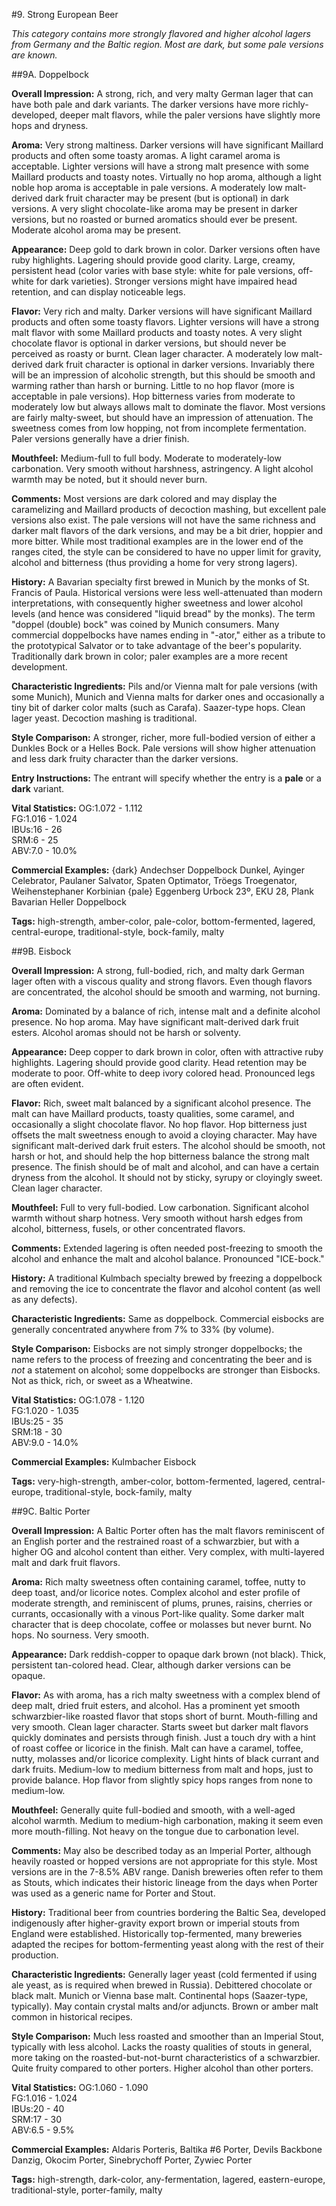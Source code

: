 #9. Strong European Beer

*This category contains more strongly flavored and higher alcohol lagers from Germany and the Baltic region. Most are dark, but some pale versions are known.*

##9A. Doppelbock

**Overall Impression:** A strong, rich, and very malty German lager that can have both pale and dark variants. The darker versions have more richly-developed, deeper malt flavors, while the paler versions have slightly more hops and dryness.

**Aroma:** Very strong maltiness. Darker versions will have significant Maillard products and often some toasty aromas. A light caramel aroma is acceptable. Lighter versions will have a strong malt presence with some Maillard products and toasty notes. Virtually no hop aroma, although a light noble hop aroma is acceptable in pale versions. A moderately low malt-derived dark fruit character may be present (but is optional) in dark versions. A very slight chocolate-like aroma may be present in darker versions, but no roasted or burned aromatics should ever be present. Moderate alcohol aroma may be present.

**Appearance:** Deep gold to dark brown in color. Darker versions often have ruby highlights. Lagering should provide good clarity. Large, creamy, persistent head (color varies with base style: white for pale versions, off-white for dark varieties). Stronger versions might have impaired head retention, and can display noticeable legs.

**Flavor:** Very rich and malty. Darker versions will have significant Maillard products and often some toasty flavors. Lighter versions will have a strong malt flavor with some Maillard products and toasty notes. A very slight chocolate flavor is optional in darker versions, but should never be perceived as roasty or burnt. Clean lager character. A moderately low malt-derived dark fruit character is optional in darker versions. Invariably there will be an impression of alcoholic strength, but this should be smooth and warming rather than harsh or burning. Little to no hop flavor (more is acceptable in pale versions). Hop bitterness varies from moderate to moderately low but always allows malt to dominate the flavor. Most versions are fairly malty-sweet, but should have an impression of attenuation. The sweetness comes from low hopping, not from incomplete fermentation. Paler versions generally have a drier finish.

**Mouthfeel:** Medium-full to full body. Moderate to moderately-low carbonation. Very smooth without harshness, astringency. A light alcohol warmth may be noted, but it should never burn.

**Comments:** Most versions are dark colored and may display the caramelizing and Maillard products of decoction mashing, but excellent pale versions also exist. The pale versions will not have the same richness and darker malt flavors of the dark versions, and may be a bit drier, hoppier and more bitter. While most traditional examples are in the lower end of the ranges cited, the style can be considered to have no upper limit for gravity, alcohol and bitterness (thus providing a home for very strong lagers). 

**History:** A Bavarian specialty first brewed in Munich by the monks of St. Francis of Paula. Historical versions were less well-attenuated than modern interpretations, with consequently higher sweetness and lower alcohol levels (and hence was considered "liquid bread" by the monks). The term "doppel (double) bock" was coined by Munich consumers. Many commercial doppelbocks have names ending in "-ator," either as a tribute to the prototypical Salvator or to take advantage of the beer's popularity. Traditionally dark brown in color; paler examples are a more recent development.

**Characteristic Ingredients:** Pils and/or Vienna malt for pale versions (with some Munich), Munich and Vienna malts for darker ones and occasionally a tiny bit of darker color malts (such as Carafa). Saazer-type hops. Clean lager yeast. Decoction mashing is traditional.

**Style Comparison:** A stronger, richer, more full-bodied version of either a Dunkles Bock or a Helles Bock. Pale versions will show higher attenuation and less dark fruity character than the darker versions.

**Entry Instructions:** The entrant will specify whether the entry is a **pale** or a **dark** variant.

**Vital Statistics:**
OG:1.072 - 1.112  
FG:1.016 - 1.024  
IBUs:16 - 26  
SRM:6 - 25  
ABV:7.0 - 10.0%

**Commercial Examples:** {dark} Andechser Doppelbock Dunkel, Ayinger Celebrator, Paulaner Salvator, Spaten Optimator, Tröegs Troegenator, Weihenstephaner Korbinian {pale} Eggenberg Urbock 23º, EKU 28, Plank Bavarian Heller Doppelbock

**Tags:** high-strength, amber-color, pale-color, bottom-fermented, lagered, central-europe, traditional-style, bock-family, malty

##9B. Eisbock

**Overall Impression:** A strong, full-bodied, rich, and malty dark German lager often with a viscous quality and strong flavors. Even though flavors are concentrated, the alcohol should be smooth and warming, not burning. 

**Aroma:** Dominated by a balance of rich, intense malt and a definite alcohol presence. No hop aroma. May have significant malt-derived dark fruit esters. Alcohol aromas should not be harsh or solventy.

**Appearance:** Deep copper to dark brown in color, often with attractive ruby highlights. Lagering should provide good clarity. Head retention may be moderate to poor. Off-white to deep ivory colored head. Pronounced legs are often evident.

**Flavor:** Rich, sweet malt balanced by a significant alcohol presence. The malt can have Maillard products, toasty qualities, some caramel, and occasionally a slight chocolate flavor. No hop flavor. Hop bitterness just offsets the malt sweetness enough to avoid a cloying character. May have significant malt-derived dark fruit esters. The alcohol should be smooth, not harsh or hot, and should help the hop bitterness balance the strong malt presence. The finish should be of malt and alcohol, and can have a certain dryness from the alcohol. It should not by sticky, syrupy or cloyingly sweet. Clean lager character.

**Mouthfeel:** Full to very full-bodied. Low carbonation. Significant alcohol warmth without sharp hotness. Very smooth without harsh edges from alcohol, bitterness, fusels, or other concentrated flavors.

**Comments:** Extended lagering is often needed post-freezing to smooth the alcohol and enhance the malt and alcohol balance. Pronounced "ICE-bock."

**History:** A traditional Kulmbach specialty brewed by freezing a doppelbock and removing the ice to concentrate the flavor and alcohol content (as well as any defects).

**Characteristic Ingredients:** Same as doppelbock. Commercial eisbocks are generally concentrated anywhere from 7% to 33% (by volume).

**Style Comparison:** Eisbocks are not simply stronger doppelbocks; the name refers to the process of freezing and concentrating the beer and is *not* a statement on alcohol; some doppelbocks are stronger than Eisbocks. Not as thick, rich, or sweet as a Wheatwine.

**Vital Statistics:**
OG:1.078 - 1.120  
FG:1.020 - 1.035  
IBUs:25 - 35  
SRM:18 - 30  
ABV:9.0 - 14.0%

**Commercial Examples:** Kulmbacher Eisbock

**Tags:** very-high-strength, amber-color, bottom-fermented, lagered, central-europe, traditional-style, bock-family, malty

##9C. Baltic Porter

**Overall Impression:** A Baltic Porter often has the malt flavors reminiscent of an English porter and the restrained roast of a schwarzbier, but with a higher OG and alcohol content than either. Very complex, with multi-layered malt and dark fruit flavors.

**Aroma:** Rich malty sweetness often containing caramel, toffee, nutty to deep toast, and/or licorice notes. Complex alcohol and ester profile of moderate strength, and reminiscent of plums, prunes, raisins, cherries or currants, occasionally with a vinous Port-like quality. Some darker malt character that is deep chocolate, coffee or molasses but never burnt. No hops. No sourness. Very smooth.

**Appearance:** Dark reddish-copper to opaque dark brown (not black). Thick, persistent tan-colored head. Clear, although darker versions can be opaque.

**Flavor:** As with aroma, has a rich malty sweetness with a complex blend of deep malt, dried fruit esters, and alcohol. Has a prominent yet smooth schwarzbier-like roasted flavor that stops short of burnt. Mouth-filling and very smooth. Clean lager character. Starts sweet but darker malt flavors quickly dominates and persists through finish. Just a touch dry with a hint of roast coffee or licorice in the finish. Malt can have a caramel, toffee, nutty, molasses and/or licorice complexity. Light hints of black currant and dark fruits. Medium-low to medium bitterness from malt and hops, just to provide balance. Hop flavor from slightly spicy hops ranges from none to medium-low.

**Mouthfeel:** Generally quite full-bodied and smooth, with a well-aged alcohol warmth. Medium to medium-high carbonation, making it seem even more mouth-filling. Not heavy on the tongue due to carbonation level. 

**Comments:** May also be described today as an Imperial Porter, although heavily roasted or hopped versions are not appropriate for this style. Most versions are in the 7-8.5% ABV range. Danish breweries often refer to them as Stouts, which indicates their historic lineage from the days when Porter was used as a generic name for Porter and Stout.

**History:** Traditional beer from countries bordering the Baltic Sea, developed indigenously after higher-gravity export brown or imperial stouts from England were established. Historically top-fermented, many breweries adapted the recipes for bottom-fermenting yeast along with the rest of their production.

**Characteristic Ingredients:** Generally lager yeast (cold fermented if using ale yeast, as is required when brewed in Russia). Debittered chocolate or black malt. Munich or Vienna base malt. Continental hops (Saazer-type, typically). May contain crystal malts and/or adjuncts. Brown or amber malt common in historical recipes.

**Style Comparison:** Much less roasted and smoother than an Imperial Stout, typically with less alcohol. Lacks the roasty qualities of stouts in general, more taking on the roasted-but-not-burnt characteristics of a schwarzbier. Quite fruity compared to other porters. Higher alcohol than other porters.

**Vital Statistics:**
OG:1.060 - 1.090  
FG:1.016 - 1.024  
IBUs:20 - 40  
SRM:17 - 30  
ABV:6.5 - 9.5% 

**Commercial Examples:** Aldaris Porteris, Baltika #6 Porter, Devils Backbone Danzig, Okocim Porter, Sinebrychoff Porter, Zywiec Porter

**Tags:** high-strength, dark-color, any-fermentation, lagered, eastern-europe, traditional-style, porter-family, malty